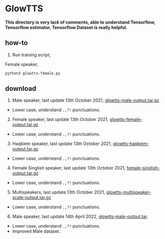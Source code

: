 # GlowTTS

**This directory is very lack of comments, able to understand Tensorflow, Tensorflow estimator, Tensorflow Dataset is really helpful**.

## how-to

1. Run training script,

Female speaker,

```bash
python3 glowtts-female.py
```

## download

1. Male speaker, last update 13th October 2021, [glowtts-male-output.tar.gz](https://f000.backblazeb2.com/file/malaya-speech-model/pretrained/glowtts-male-output.tar.gz)

  - Lower case, understand `.,?!` punctuations.

2. Female speaker, last update 13th October 2021, [glowtts-female-output.tar.gz](https://f000.backblazeb2.com/file/malaya-speech-model/pretrained/glowtts-female-output.tar.gz)

  - Lower case, understand `.,?!` punctuations.

3. Haqkiem speaker, last update 13th October 2021, [glowtts-haqkiem-output.tar.gz](https://f000.backblazeb2.com/file/malaya-speech-model/pretrained/glowtts-haqkiem-output.tar.gz)

  - Lower case, understand `.,?!` punctuations.

4. Female Singlish speaker, last update 13th October 2021, [female-singlish-output.tar.gz](https://f000.backblazeb2.com/file/malaya-speech-model/pretrained/female-singlish-output.tar.gz)

  - Lower case, understand `.,?!` punctuations.

5. Multispeakers, last update 13th October 2021, [glowtts-multispeaker-scale-output.tar.gz](https://f000.backblazeb2.com/file/malaya-speech-model/pretrained/glowtts-multispeaker-scale-output.tar.gz)

  - Lower case, understand `.,?!` punctuations.

6. Male speaker, last update 14th April 2022, [glowtts-male-output.tar](https://huggingface.co/huseinzol05/pretrained-glowtts/blob/main/glowtts-male-output.tar).

  - Lower case, understand `.,?!` punctuations.
  - Improved Male dataset.
